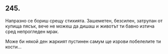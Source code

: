 ## 245.

Напразно се бориш срещу стихията. Зашеметен, безсилен, затрупан
от купища пясък, вече не можеш да дишаш и животът ти бавно изтича
сред непрогледен мрак. 

Може би някой ден жаркият пустинен самум
ще изрови побелелите ти кости...
